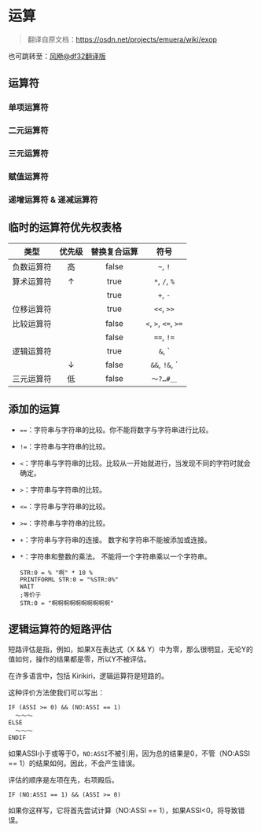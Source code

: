 # 运算

> 翻译自原文档：https://osdn.net/projects/emuera/wiki/exop

也可跳转至：[风飏@df32翻译版](Operator-df32)

## 运算符

### 单项运算符

### 二元运算符

### 三元运算符

### 赋值运算符

### 递增运算符 & 递减运算符

## 临时的运算符优先权表格

|    类型    | 优先级 | 替换复合运算 |             符号              |
| :--------: | :----: | :----------: | :---------------------------: |
| 负数运算符 |   高   |    false     |           `~`, `!`            |
| 算术运算符 |   ↑    |     true     |         `*`, `/`, `%`         |
|            |        |     true     |           `+`, `-`            |
| 位移运算符 |        |     true     |          `<<`, `>>`           |
| 比较运算符 |        |    false     |     `<`, `>`, `<=`, `>=`      |
|            |        |    false     |          `==`, `!=`           |
| 逻辑运算符 |        |     true     |         `&`, `|`, `^`         |
|            |   ↓    |    false     | `&&`, `!&`, `|?|`, `!|`, `^^` |
| 三元运算符 |   低   |    false     |           `～?…#＿`           |

## 添加的运算

- `==`：字符串与字符串的比较。你不能将数字与字符串进行比较。

- `!=`：字符串与字符串的比较。

- `<`：字符串与字符串的比较。比较从一开始就进行，当发现不同的字符时就会确定。

- `>`：字符串与字符串的比较。

- `<=`：字符串与字符串的比较。

- `>=`：字符串与字符串的比较。

- `+`：字符串与字符串的连接。 数字和字符串不能被添加或连接。

- `*`：字符串和整数的乘法。 不能将一个字符串乘以一个字符串。

  ```
  STR:0 = % "啊" * 10 %
  PRINTFORML STR:0 = "%STR:0%"
  WAIT
  ;等价于
  STR:0 = "啊啊啊啊啊啊啊啊啊啊"
  ```

## 逻辑运算符的短路评估

短路评估是指，例如，如果X在表达式（X && Y）中为零，那么很明显，无论Y的值如何，操作的结果都是零，所以Y不被评估。

在许多语言中，包括 Kirikiri，逻辑运算符是短路的。

这种评价方法使我们可以写出：

```
IF (ASSI >= 0) && (NO:ASSI == 1)
  ～～～
ELSE 
  ～～～
ENDIF 
```

如果ASSI小于或等于0，`NO:ASSI`不被引用，因为总的结果是0，不管（NO:ASSI == 1）的结果如何。因此，不会产生错误。

评估的顺序是左项在先，右项殿后。

```
IF (NO:ASSI == 1) && (ASSI >= 0)
```

如果你这样写，它将首先尝试计算（NO:ASSI == 1），如果ASSI<0，将导致错误。

